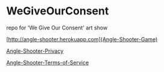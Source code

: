 # WeGiveOurConsent
repo for 'We Give Our Consent' art show

[http://angle-shooter.herokuapp.com](Angle-Shooter-Game)

[Angle-Shooter-Privacy](http://rioter00.github.io/WeGiveOurConsent/Angle-Shooter-Terms-of-Service.html)

[Angle-Shooter-Terms-of-Service](https://rioter00.github.io/WeGiveOurConsent/Angle-Shooter-Terms-of-Service.html)
